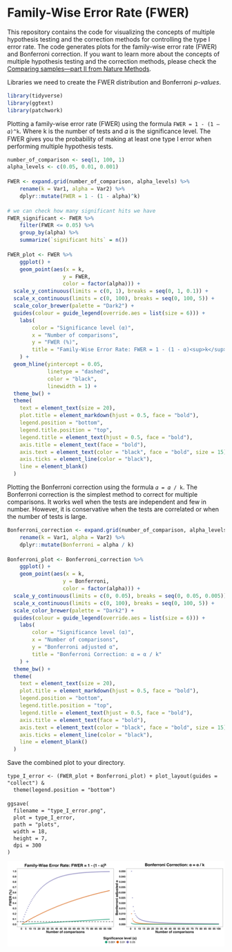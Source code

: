 # Family-Wise Error Rate (FWER)

This repository contains the code for visualizing the concepts of multiple hypothesis testing and the correction methods for controlling the type I error rate. The code generates plots for the family-wise error rate (FWER) and Bonferroni correction. If you want to learn more about the concepts of multiple hypothesis testing and the correction methods, please check the [Comparing samples—part II from Nature Methods](https://www.nature.com/articles/nmeth.2900).

Libraries we need to create the FWER distribution and Bonferroni _p-values_.
```r
library(tidyverse)
library(ggtext)
library(patchwork)
```

Plotting a family-wise error rate (FWER) using the formula `FWER = 1 - (1 – 𝛼)^k`. Where k is the number of tests and 𝛼 is the significance level. The FWER gives you the probability of making at least one type I error when performing multiple hypothesis tests.

```r
number_of_comparison <- seq(1, 100, 1)
alpha_levels <- c(0.05, 0.01, 0.001)

FWER <- expand.grid(number_of_comparison, alpha_levels) %>%
    rename(k = Var1, alpha = Var2) %>%
    dplyr::mutate(FWER = 1 - (1 - alpha)^k)

# we can check how many significant hits we have
FWER_significant <- FWER %>%
    filter(FWER <= 0.05) %>%
    group_by(alpha) %>%
    summarize(`significant hits` = n())

FWER_plot <- FWER %>%
    ggplot() +
    geom_point(aes(x = k,
                  y = FWER,
                  color = factor(alpha))) +
  scale_y_continuous(limits = c(0, 1), breaks = seq(0, 1, 0.1)) +
  scale_x_continuous(limits = c(0, 100), breaks = seq(0, 100, 5)) +
  scale_color_brewer(palette = "Dark2") +
  guides(colour = guide_legend(override.aes = list(size = 6))) +
    labs(
        color = "Significance level (α)",
        x = "Number of comparisons",
        y = "FWER (%)",
        title = "Family-Wise Error Rate: FWER = 1 - (1 - α)<sup>k</sup>"
    ) +
  geom_hline(yintercept = 0.05,
             linetype = "dashed",
             color = "black",
             linewidth = 1) +
  theme_bw() +
  theme(
    text = element_text(size = 20),
    plot.title = element_markdown(hjust = 0.5, face = "bold"),
    legend.position = "bottom",
    legend.title.position = "top",
    legend.title = element_text(hjust = 0.5, face = "bold"),
    axis.title = element_text(face = "bold"),
    axis.text = element_text(color = "black", face = "bold", size = 15),
    axis.ticks = element_line(color = "black"),
    line = element_blank()
  )
```

Plotting the Bonferroni correction using the formula `𝛼 = 𝛼 / k`. The Bonferroni correction is the simplest method to correct for multiple comparisons. It works well when the tests are independent and few in number. However, it is conservative when the tests are correlated or when the number of tests is large.

```r
Bonferroni_correction <- expand.grid(number_of_comparison, alpha_levels) %>%
    rename(k = Var1, alpha = Var2) %>%
    dplyr::mutate(Bonferroni = alpha / k)

Bonferroni_plot <- Bonferroni_correction %>%
    ggplot() +
    geom_point(aes(x = k,
                  y = Bonferroni,
                  color = factor(alpha))) +
  scale_y_continuous(limits = c(0, 0.05), breaks = seq(0, 0.05, 0.005)) +
  scale_x_continuous(limits = c(0, 100), breaks = seq(0, 100, 5)) +
  scale_color_brewer(palette = "Dark2") +
  guides(colour = guide_legend(override.aes = list(size = 6))) +
    labs(
        color = "Significance level (α)",
        x = "Number of comparisons",
        y = "Bonferroni adjusted α",
        title = "Bonferroni Correction: α = α / k"
    ) +
  theme_bw() +
  theme(
    text = element_text(size = 20),
    plot.title = element_markdown(hjust = 0.5, face = "bold"),
    legend.position = "bottom",
    legend.title.position = "top",
    legend.title = element_text(hjust = 0.5, face = "bold"),
    axis.title = element_text(face = "bold"),
    axis.text = element_text(color = "black", face = "bold", size = 15),
    axis.ticks = element_line(color = "black"),
    line = element_blank()
  )
```

Save the combined plot to your directory.

```{r}
type_I_error <- (FWER_plot + Bonferroni_plot) + plot_layout(guides = "collect") &
  theme(legend.position = "bottom")

ggsave(
  filename = "type_I_error.png",
  plot = type_I_error,
  path = "plots",
  width = 18,
  height = 7,
  dpi = 300
)
```

<p align = "center">
<img src = "https://github.com/41ison/FWER/blob/main/FWER.png" width = "1000">
</p>
